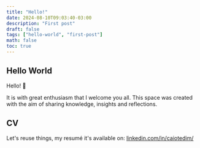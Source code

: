 ```yaml
---
title: "Hello!"
date: 2024-08-10T09:03:40-03:00
description: "First post"
draft: false
tags: ["hello-world", "first-post"]
math: false
toc: true
---
```


## Hello World

Hello! 👋

It is with great enthusiasm that I welcome you all. This space was created with the aim of sharing knowledge, insights and reflections.

## CV

Let's reuse things, my resumé it's available on: [linkedin.com/in/caiotedim/](https://linkedin.com/in/caiotedim/)
